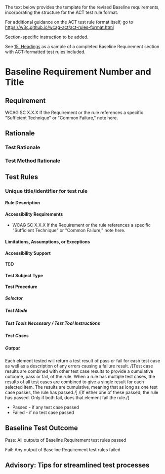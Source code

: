 The text below provides the template for the revised Baseline requirements, incorporating the structure for the ACT test rule format.

For additional guidance on the ACT test rule format itself, go to <https://w3c.github.io/wcag-act/act-rules-format.html>

Section-specific instruction to be added.

See [15. Headings](docs/15Headings.md) as a sample of a completed Baseline Requirement section with ACT-formatted test rules included.

# Baseline Requirement Number and Title
## Requirement
WCAG SC X.X.X 
If the Requirement or the rule references a specific "Sufficient Technique" or "Common Failure," note here.

## Rationale
### Test Rationale

### Test Method Rationale

## Test Rules

### Unique title/identifier for test rule
#### Rule Description

#### Accessibility Requirements
*	WCAG SC X.X.X
If the Requirement or the rule references a specific "Sufficient Technique" or "Common Failure," note here.

#### Limitations, Assumptions, or Exceptions

#### Accessibility Support
TBD

#### Test Subject Type

#### Test Procedure
##### Selector

##### Test Mode

##### Test Tools Necessary / Test Tool Instructions

##### Test Cases

##### Output
Each element tested will return a test result of pass or fail for eash test case as well as a description of any errors causing a failure result. 
/[Test case results are combined with other test case results to provide a cumulative outcome, pass or fail, of the rule. When a rule has multiple test cases, the results of all test cases are combined to give a single result for each selected item. The results are cumulative, meaning that as long as one test case passes, the rule has passed./]
/[If either one of these passed, the rule has passed. Only if both fail, does that element fail the rule./]
* Passed - if any test case passed
* Failed - if no test case passed

## Baseline Test Outcome
Pass: All outputs of Baseline Requirement test rules passed

Fail: Any output of Baseline Requirement test rules failed

## Advisory: Tips for streamlined test processes
